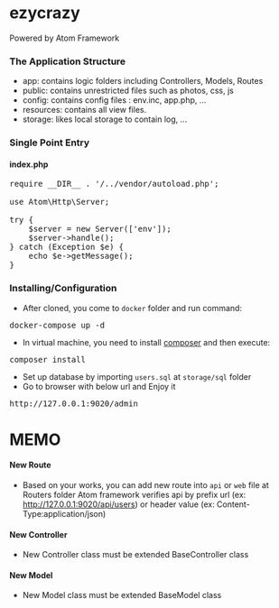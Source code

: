# ezycrazy
Powered by Atom Framework

### The Application Structure
- app: contains logic folders including Controllers, Models, Routes
- public: contains unrestricted files such as photos, css, js
- config: contains config files : env.inc, app.php, ...
- resources: contains all view files.
- storage: likes local storage to contain log, ...

### Single Point Entry
#### index.php
<pre>
require __DIR__ . '/../vendor/autoload.php';

use Atom\Http\Server;

try {
    $server = new Server(['env']);
    $server->handle();
} catch (Exception $e) {
    echo $e->getMessage();
}
</pre>

### Installing/Configuration
- After cloned, you come to `docker` folder and run command:
<pre>
docker-compose up -d
</pre>
- In virtual machine, you need to install [composer](https://getcomposer.org/download/) and then execute:
<pre>
composer install
</pre>
- Set up database by importing `users.sql` at `storage/sql` folder
- Go to browser with below url and Enjoy it
<pre>
http://127.0.0.1:9020/admin
</pre>

MEMO
====
#### New Route
* Based on your works, you can add new route into `api` or `web` file at Routers folder
Atom framework verifies api by prefix url (ex: http://127.0.0.1:9020/api/users) or header value (ex: Content-Type:application/json)

#### New Controller
* New Controller class must be extended BaseController class

#### New Model
* New Model class must be extended BaseModel class
